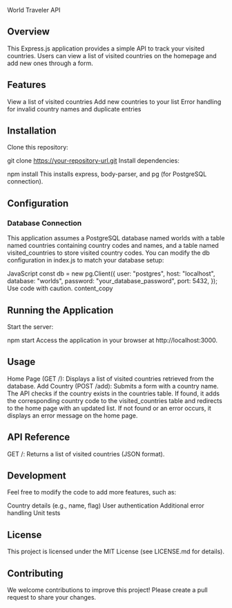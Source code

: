 World Traveler API

## Overview

This Express.js application provides a simple API to track your visited countries. Users can view a list of visited countries on the homepage and add new ones through a form.

## Features

View a list of visited countries
Add new countries to your list
Error handling for invalid country names and duplicate entries

## Installation

Clone this repository:

git clone https://your-repository-url.git
Install dependencies:

npm install
This installs express, body-parser, and pg (for PostgreSQL connection).

## Configuration

### Database Connection

This application assumes a PostgreSQL database named worlds with a table named countries containing country codes and names, and a table named visited_countries to store visited country codes. You can modify the db configuration in index.js to match your database setup:

JavaScript
const db = new pg.Client({
user: "postgres",
host: "localhost",
database: "worlds",
password: "your_database_password",
port: 5432,
});
Use code with caution.
content_copy

## Running the Application

Start the server:

npm start
Access the application in your browser at http://localhost:3000.

## Usage

Home Page (GET /):
Displays a list of visited countries retrieved from the database.
Add Country (POST /add):
Submits a form with a country name.
The API checks if the country exists in the countries table.
If found, it adds the corresponding country code to the visited_countries table and redirects to the home page with an updated list.
If not found or an error occurs, it displays an error message on the home page.

## API Reference

GET /:
Returns a list of visited countries (JSON format).

## Development

Feel free to modify the code to add more features, such as:

Country details (e.g., name, flag)
User authentication
Additional error handling
Unit tests

## License

This project is licensed under the MIT License (see LICENSE.md for details).

## Contributing

We welcome contributions to improve this project! Please create a pull request to share your changes.
